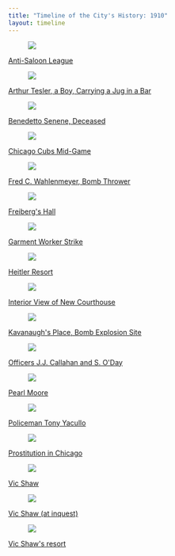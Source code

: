 ```yaml
---
title: "Timeline of the City's History: 1910"
layout: timeline
---
```


<div class="tile is-ancestor">
  <div class="tile is-parent">
    <article class="tile is-child box">
        <a href="/historical/timeline/1910/23" title="Anti-Saloon League">
            <figure class="image is-128x128">
                <img src="/img/timeline/1910/small/23.jpg">
            </figure>
            <div class="content">
                <p>Anti-Saloon League</p>
            </div>
        </a>
    </article>
  </div>
  <div class="tile is-parent">
    <article class="tile is-child box">
        <a href="/historical/timeline/1910/30" title="Arthur Tesler, a Boy, Carrying a Jug in a Bar">
            <figure class="image is-128x128">
                <img src="/img/timeline/1910/small/30.jpg">
            </figure>
            <div class="content">
                <p>Arthur Tesler, a Boy, Carrying a Jug in a Bar</p>
            </div>    
        </a>
    </article>
  </div>
  <div class="tile is-parent">
    <article class="tile is-child box">
        <a href="/historical/timeline/1910/131" title="Benedetto Senene, Deceased">
            <figure class="image is-128x128">
                <img src="/img/timeline/1910/small/131.jpg">
            </figure>
            <div class="content">
                <p>Benedetto Senene, Deceased</p>
            </div>  
        </a>  
    </article>
  </div>
</div>

<div class="tile is-ancestor">
  <div class="tile is-parent">
    <article class="tile is-child box">
        <a href="/historical/timeline/1910/97" title="Chicago Cubs Mid-Game">
            <figure class="image is-128x128">
                <img src="/img/timeline/1910/small/97.jpg">
            </figure>
            <div class="content">
                <p>Chicago Cubs Mid-Game</p>
            </div>
        </a>
    </article>
  </div>
  <div class="tile is-parent">
    <article class="tile is-child box">
        <a href="/historical/timeline/1910/206" title="Fred C. Wahlenmeyer, Bomb Thrower">
            <figure class="image is-128x128">
                <img src="/img/timeline/1910/small/206.jpg">
            </figure>
            <div class="content">
                <p>Fred C. Wahlenmeyer, Bomb Thrower</p>
            </div>    
        </a>
    </article>
  </div>
  <div class="tile is-parent">
    <article class="tile is-child box">
        <a href="/historical/timeline/1910/419" title="Freiberg's Hall">
            <figure class="image is-128x128">
                <img src="/img/timeline/1910/small/419.jpg">
            </figure>
            <div class="content">
                <p>Freiberg's Hall</p>
            </div>  
        </a>  
    </article>
  </div>
</div>

<div class="tile is-ancestor">
  <div class="tile is-parent">
    <article class="tile is-child box">
        <a href="/historical/timeline/1910/392" title="Garment Worker Strike">
            <figure class="image is-128x128">
                <img src="/img/timeline/1910/small/392.jpg">
            </figure>
            <div class="content">
                <p>Garment Worker Strike</p>
            </div>
        </a>
    </article>
  </div>
  <div class="tile is-parent">
    <article class="tile is-child box">
        <a href="/historical/timeline/1910/400" title="Heitler Resort">
            <figure class="image is-128x128">
                <img src="/img/timeline/1910/small/400.jpg">
            </figure>
            <div class="content">
                <p>Heitler Resort</p>
            </div>    
        </a>
    </article>
  </div>
  <div class="tile is-parent">
    <article class="tile is-child box">
        <a href="/historical/timeline/1910/194" title="Interior View of New Courthouse">
            <figure class="image is-128x128">
                <img src="/img/timeline/1910/small/194.jpg">
            </figure>
            <div class="content">
                <p>Interior View of New Courthouse</p>
            </div>  
        </a>  
    </article>
  </div>
</div>

<div class="tile is-ancestor">
  <div class="tile is-parent">
    <article class="tile is-child box">
        <a href="/historical/timeline/1910/116" title="Kavanaugh's Place, Bomb Explosion Site">
            <figure class="image is-128x128">
                <img src="/img/timeline/1910/small/116.jpg">
            </figure>
            <div class="content">
                <p>Kavanaugh's Place, Bomb Explosion Site</p>
            </div>
        </a>
    </article>
  </div>
  <div class="tile is-parent">
    <article class="tile is-child box">
        <a href="/historical/timeline/1910/367" title="Officers J.J. Callahan and S. O'Day">
            <figure class="image is-128x128">
                <img src="/img/timeline/1910/small/367.jpg">
            </figure>
            <div class="content">
                <p>Officers J.J. Callahan and S. O'Day</p>
            </div>    
        </a>
    </article>
  </div>
  <div class="tile is-parent">
    <article class="tile is-child box">
        <a href="/historical/timeline/1910/370" title="Pearl Moore">
            <figure class="image is-128x128">
                <img src="/img/timeline/1910/small/370.jpg">
            </figure>
            <div class="content">
                <p>Pearl Moore</p>
            </div>  
        </a>  
    </article>
  </div>
</div>

<div class="tile is-ancestor">
  <div class="tile is-parent">
    <article class="tile is-child box">
        <a href="/historical/timeline/1910/382" title="Policeman Tony Yacullo">
            <figure class="image is-128x128">
                <img src="/img/timeline/1910/small/382.jpg">
            </figure>
            <div class="content">
                <p>Policeman Tony Yacullo</p>
            </div>
        </a>
    </article>
  </div>
  <div class="tile is-parent">
    <article class="tile is-child box">
        <a href="/historical/timeline/1910/209" title="Prostitution in Chicago">
            <figure class="image is-128x128">
                <img src="/img/timeline/1910/small/209.jpg">
            </figure>
            <div class="content">
                <p>Prostitution in Chicago</p>
            </div>    
        </a>
    </article>
  </div>
  <div class="tile is-parent">
    <article class="tile is-child box">
        <a href="/historical/timeline/1910/368" title="Vic Shaw">
            <figure class="image is-128x128">
                <img src="/img/timeline/1910/small/368.jpg">
            </figure>
            <div class="content">
                <p>Vic Shaw</p>
            </div>  
        </a>  
    </article>
  </div>
</div>

<div class="tile is-ancestor">
  <div class="tile is-parent">
    <article class="tile is-child box">
        <a href="/historical/timeline/1910/369" title="Vic Shaw (at inquest)">
            <figure class="image is-128x128">
                <img src="/img/timeline/1910/small/369.jpg">
            </figure>
            <div class="content">
                <p>Vic Shaw (at inquest)</p>
            </div>
        </a>
    </article>
  </div>
  <div class="tile is-parent">
    <article class="tile is-child box">
        <a href="/historical/timeline/1910/418" title="Vic Shaw's resort">
            <figure class="image is-128x128">
                <img src="/img/timeline/1910/small/418.jpg">
            </figure>
            <div class="content">
                <p>Vic Shaw's resort</p>
            </div>    
        </a>
    </article>
  </div>
</div>